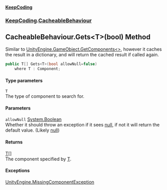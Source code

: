 #### [KeepCoding](index.md 'index')
### [KeepCoding](KeepCoding.md 'KeepCoding').[CacheableBehaviour](CacheableBehaviour.md 'KeepCoding.CacheableBehaviour')
## CacheableBehaviour.Gets&lt;T&gt;(bool) Method
Similar to [UnityEngine.GameObject.GetComponents&lt;&gt;](https://docs.microsoft.com/en-us/dotnet/api/UnityEngine.GameObject.GetComponents--1 'UnityEngine.GameObject.GetComponents``1'), however it caches the result in a dictionary, and will return the cached result if called again.  
```csharp
public T[] Gets<T>(bool allowNull=false)
    where T : Component;
```
#### Type parameters
<a name='KeepCoding.CacheableBehaviour.Gets.T.(bool).T'></a>
`T`  
The type of component to search for.
  
#### Parameters
<a name='KeepCoding.CacheableBehaviour.Gets.T.(bool).allowNull'></a>
`allowNull` [System.Boolean](https://docs.microsoft.com/en-us/dotnet/api/System.Boolean 'System.Boolean')  
Whether it should throw an exception if it sees [null](https://docs.microsoft.com/en-us/dotnet/csharp/language-reference/keywords/null 'https://docs.microsoft.com/en-us/dotnet/csharp/language-reference/keywords/null'), if not it will return the default value. (Likely [null](https://docs.microsoft.com/en-us/dotnet/csharp/language-reference/keywords/null 'https://docs.microsoft.com/en-us/dotnet/csharp/language-reference/keywords/null'))
  
#### Returns
[T](CacheableBehaviour.Gets.1UvkfXmNJBgz4IXTl4RONw.md#KeepCoding.CacheableBehaviour.Gets.T.(bool).T 'KeepCoding.CacheableBehaviour.Gets&lt;T&gt;(bool).T')[[]](https://docs.microsoft.com/en-us/dotnet/api/System.Array 'System.Array')  
The component specified by [T](CacheableBehaviour.Gets.1UvkfXmNJBgz4IXTl4RONw.md#KeepCoding.CacheableBehaviour.Gets.T.(bool).T 'KeepCoding.CacheableBehaviour.Gets&lt;T&gt;(bool).T').
#### Exceptions
[UnityEngine.MissingComponentException](https://docs.microsoft.com/en-us/dotnet/api/UnityEngine.MissingComponentException 'UnityEngine.MissingComponentException')  
